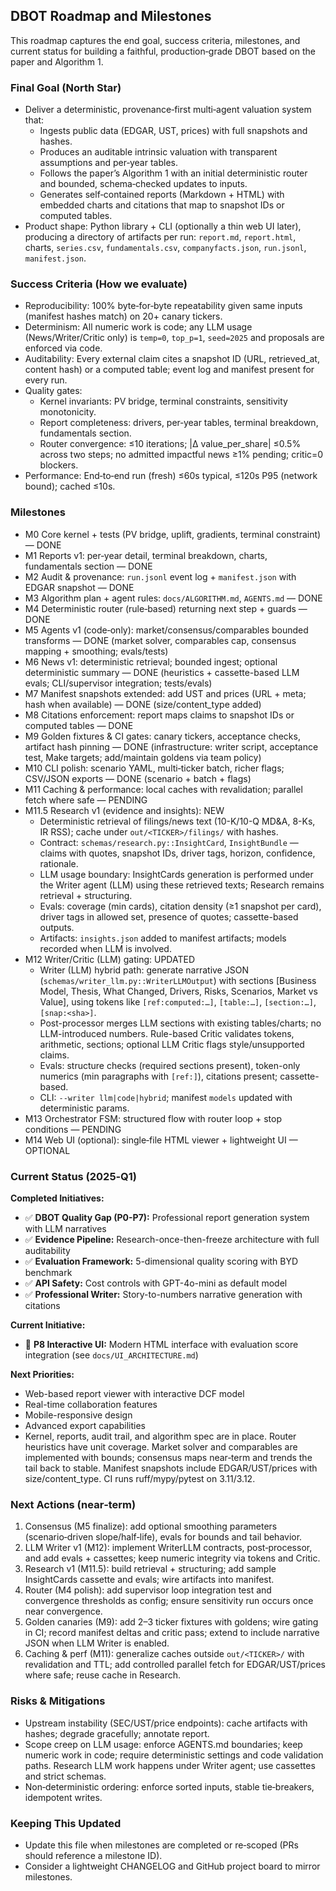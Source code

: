 ## DBOT Roadmap and Milestones

This roadmap captures the end goal, success criteria, milestones, and current status for building a faithful, production‑grade DBOT based on the paper and Algorithm 1.

### Final Goal (North Star)
- Deliver a deterministic, provenance‑first multi‑agent valuation system that:
  - Ingests public data (EDGAR, UST, prices) with full snapshots and hashes.
  - Produces an auditable intrinsic valuation with transparent assumptions and per‑year tables.
  - Follows the paper’s Algorithm 1 with an initial deterministic router and bounded, schema‑checked updates to inputs.
  - Generates self‑contained reports (Markdown + HTML) with embedded charts and citations that map to snapshot IDs or computed tables.
- Product shape: Python library + CLI (optionally a thin web UI later), producing a directory of artifacts per run: `report.md`, `report.html`, charts, `series.csv`, `fundamentals.csv`, `companyfacts.json`, `run.jsonl`, `manifest.json`.

### Success Criteria (How we evaluate)
- Reproducibility: 100% byte‑for‑byte repeatability given same inputs (manifest hashes match) on 20+ canary tickers.
- Determinism: All numeric work is code; any LLM usage (News/Writer/Critic only) is `temp=0`, `top_p=1`, `seed=2025` and proposals are enforced via code.
- Auditability: Every external claim cites a snapshot ID (URL, retrieved_at, content hash) or a computed table; event log and manifest present for every run.
- Quality gates:
  - Kernel invariants: PV bridge, terminal constraints, sensitivity monotonicity.
  - Report completeness: drivers, per‑year tables, terminal breakdown, fundamentals section.
  - Router convergence: ≤10 iterations; |Δ value_per_share| ≤0.5% across two steps; no admitted impactful news ≥1% pending; critic=0 blockers.
- Performance: End‑to‑end run (fresh) ≤60s typical, ≤120s P95 (network bound); cached ≤10s.

### Milestones
- M0 Core kernel + tests (PV bridge, uplift, gradients, terminal constraint) — DONE
- M1 Reports v1: per‑year detail, terminal breakdown, charts, fundamentals section — DONE
- M2 Audit & provenance: `run.jsonl` event log + `manifest.json` with EDGAR snapshot — DONE
- M3 Algorithm plan + agent rules: `docs/ALGORITHM.md`, `AGENTS.md` — DONE
- M4 Deterministic router (rule‑based) returning next step + guards — DONE
- M5 Agents v1 (code‑only): market/consensus/comparables bounded transforms — DONE (market solver, comparables cap, consensus mapping + smoothing; evals/tests)
- M6 News v1: deterministic retrieval; bounded ingest; optional deterministic summary — DONE (heuristics + cassette-based LLM evals; CLI/supervisor integration; tests/evals)
- M7 Manifest snapshots extended: add UST and prices (URL + meta; hash when available) — DONE (size/content_type added)
- M8 Citations enforcement: report maps claims to snapshot IDs or computed tables — DONE
- M9 Golden fixtures & CI gates: canary tickers, acceptance checks, artifact hash pinning — DONE (infrastructure: writer script, acceptance test, Make targets; add/maintain goldens via team policy)
- M10 CLI polish: scenario YAML, multi‑ticker batch, richer flags; CSV/JSON exports — DONE (scenario + batch + flags)
- M11 Caching & performance: local caches with revalidation; parallel fetch where safe — PENDING
- M11.5 Research v1 (evidence and insights): NEW
  - Deterministic retrieval of filings/news text (10-K/10-Q MD&A, 8-Ks, IR RSS); cache under `out/<TICKER>/filings/` with hashes.
  - Contract: `schemas/research.py::InsightCard`, `InsightBundle` — claims with quotes, snapshot IDs, driver tags, horizon, confidence, rationale.
  - LLM usage boundary: InsightCards generation is performed under the Writer agent (LLM) using these retrieved texts; Research remains retrieval + structuring.
  - Evals: coverage (min cards), citation density (≥1 snapshot per card), driver tags in allowed set, presence of quotes; cassette-based outputs.
  - Artifacts: `insights.json` added to manifest artifacts; models recorded when LLM is involved.
- M12 Writer/Critic (LLM) gating: UPDATED
  - Writer (LLM) hybrid path: generate narrative JSON (`schemas/writer_llm.py::WriterLLMOutput`) with sections [Business Model, Thesis, What Changed, Drivers, Risks, Scenarios, Market vs Value], using tokens like `[ref:computed:…]`, `[table:…]`, `[section:…]`, `[snap:<sha>]`.
  - Post-processor merges LLM sections with existing tables/charts; no LLM-introduced numbers. Rule-based Critic validates tokens, arithmetic, sections; optional LLM Critic flags style/unsupported claims.
  - Evals: structure checks (required sections present), token-only numerics (min paragraphs with `[ref:]`), citations present; cassette-based.
  - CLI: `--writer llm|code|hybrid`; manifest `models` updated with deterministic params.
- M13 Orchestrator FSM: structured flow with router loop + stop conditions — PENDING
- M14 Web UI (optional): single‑file HTML viewer + lightweight UI — OPTIONAL

### Current Status (2025‑Q1)

**Completed Initiatives:**
- ✅ **DBOT Quality Gap (P0-P7):** Professional report generation system with LLM narratives
- ✅ **Evidence Pipeline:** Research-once-then-freeze architecture with full auditability
- ✅ **Evaluation Framework:** 5-dimensional quality scoring with BYD benchmark
- ✅ **API Safety:** Cost controls with GPT-4o-mini as default model
- ✅ **Professional Writer:** Story-to-numbers narrative generation with citations

**Current Initiative:**
- 🚧 **P8 Interactive UI:** Modern HTML interface with evaluation score integration (see `docs/UI_ARCHITECTURE.md`)

**Next Priorities:**
- Web-based report viewer with interactive DCF model
- Real-time collaboration features
- Mobile-responsive design
- Advanced export capabilities
- Kernel, reports, audit trail, and algorithm spec are in place. Router heuristics have unit coverage. Market solver and comparables are implemented with bounds; consensus maps near‑term and trends the tail back to stable. Manifest snapshots include EDGAR/UST/prices with size/content_type. CI runs ruff/mypy/pytest on 3.11/3.12.

### Next Actions (near‑term)
1) Consensus (M5 finalize): add optional smoothing parameters (scenario‑driven slope/half‑life), evals for bounds and tail behavior.
2) LLM Writer v1 (M12): implement WriterLLM contracts, post‑processor, and add evals + cassettes; keep numeric integrity via tokens and Critic.
3) Research v1 (M11.5): build retrieval + structuring; add sample InsightCards cassette and evals; wire artifacts into manifest.
4) Router (M4 polish): add supervisor loop integration test and convergence thresholds as config; ensure sensitivity run occurs once near convergence.
5) Golden canaries (M9): add 2–3 ticker fixtures with goldens; wire gating in CI; record manifest deltas and critic pass; extend to include narrative JSON when LLM Writer is enabled.
6) Caching & perf (M11): generalize caches outside `out/<TICKER>/` with revalidation and TTL; add controlled parallel fetch for EDGAR/UST/prices where safe; reuse cache in Research.

### Risks & Mitigations
- Upstream instability (SEC/UST/price endpoints): cache artifacts with hashes; degrade gracefully; annotate report.
- Scope creep on LLM usage: enforce AGENTS.md boundaries; keep numeric work in code; require deterministic settings and code validation paths. Research LLM work happens under Writer agent; use cassettes and strict schemas.
- Non‑deterministic ordering: enforce sorted inputs, stable tie‑breakers, idempotent writes.

### Keeping This Updated
- Update this file when milestones are completed or re‑scoped (PRs should reference a milestone ID).
- Consider a lightweight CHANGELOG and GitHub project board to mirror milestones.
